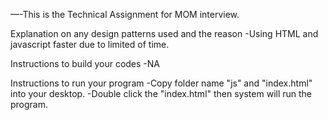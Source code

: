 —-This is the Technical Assignment for MOM interview. 

Explanation on any design patterns used and the reason
-Using HTML and javascript faster due to limited of time.

Instructions to build your codes
-NA

Instructions to run your program
-Copy folder name "js" and "index.html" into your desktop.
-Double click the "index.html" then system will run the program.



 